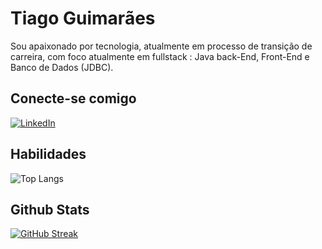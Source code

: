 # Tiago Guimarães

Sou apaixonado por tecnologia, atualmente em processo de transição de carreira, com foco atualmente em fullstack : Java back-End, Front-End e Banco de Dados (JDBC).

## Conecte-se comigo
[![LinkedIn](https://img.shields.io/badge/LinkedIn-000?style=for-the-badge&logo=linkedin&logoColor=0E76A8)](https://www.linkedin.com/in/tiagogq123/)

## Habilidades

![Top Langs](https://github-readme-stats-git-masterrstaa-rickstaa.vercel.app/api/top-langs/?username=Tiagogq&layout=compact&bg_color=000&border_color=30A3DC&title_color=E94D5F&text_color=FFF)

## Github Stats

[![GitHub Streak](https://streak-stats.demolab.com/?user=Tiagogq&theme=bear&background=000&border=30A3DC&dates=FFF)](https://git.io/streak-stats)

## 